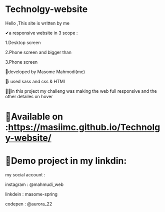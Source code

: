 # Technolgy-website

Hello ,This site is written by me

✔a responsive website in 3 scope :

1.Desktop screen

2.Phone screen and bigger than

3.Phone screen

🌼developed by Masome Mahmodi(me)

🤖i used sass and css & HTMl

🐱‍🏍in this project my challeng was making the web full responsive and the other detailes on hover

# 🍄Available on :https://masiimc.github.io/Technolgy-website/

# 🔗Demo project in my linkdin:

 my social account :
 
  instagram : @mahmudi_web
  
  linkdein : masome-spring
  
  codepen : @aurora_22

